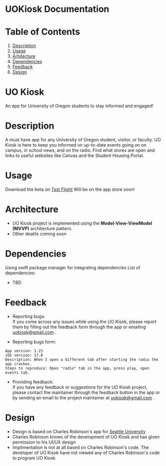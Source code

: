#  UOKiosk Documentation

# Table of Contents
1. [Description](#description)
2. [Usage](#usage)
3. [Arhitecture](#arhitecture)
4. [Dependencies](#dependencies)
5. [Feedback](#Feedback)
6. [Design](#design)

# UO Kiosk
An app for University of Oregon students to stay informed and engaged!

# Description
<p>A must have app for any University of Oregon student, visitor, or faculty.
UO Kiosk is here to keep you informed on up-to-date events going on on campus, in school news, and on the radio.
Find what stores are open and links to useful websites like Canvas and the Student Housing Portal.</p>

# Usage
Download the beta on [Test Flight](https://testflight.apple.com/join/fjzSKNgi)
Will be on the app store soon!

# Architecture
* UO Kiosk project is implemented using the <strong>Model-View-ViewModel (MVVP)</strong> architecture pattern.
* Other deatils coming soon

# Dependencies
Using swift package manager for integrating dependencies
List of dependencies:
* TBD

# Feedback

* Reporting bugs:<br>
If you come across any issues while using the UO Kisok, please report them by filling out the feedback form through the app or emailing uokiosk@gmail.com .

* Reporting bugs form: <br>
```
App version: 1.23
iOS version: 17.0
Description: When I open a different tab after starting the radio the app crashes.
Steps to reproduce: Open "radio" tab in the app, press play, open events tab.
```

* Providing feedback:<br>
If you have any feedback or suggestions for the UO Kiosk project,
please contact the maintainer through the feedback button in the app or by sending an email to the project maintainer at uokiosk@gmail.com .

# Design
* Design is based on Charles Robinson's app for [Seattle University](https://apps.apple.com/ng/app/su-campus/id1600356652)
* Charles Robinson knows of the development of UO Kiosk and has given permission to his UI/UX design
* Implimentation is not at all based on Charles Robinson's code. The developer of UO Kisok have not viewed any of Charles Robinson's code to program UO Kiosk
